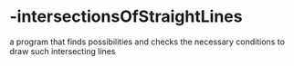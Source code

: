 # -intersectionsOfStraightLines
a program that finds possibilities and checks the necessary conditions to draw such intersecting lines
